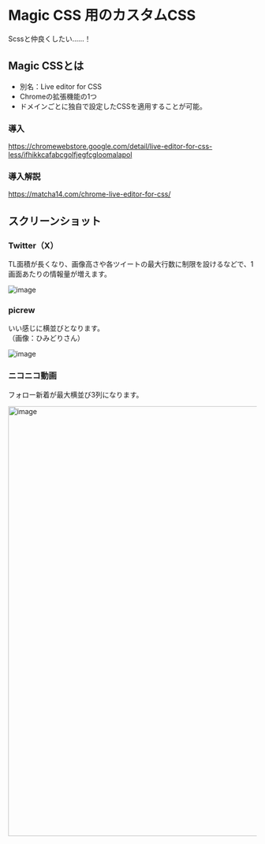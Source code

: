 # Magic CSS 用のカスタムCSS

Scssと仲良くしたい……！

## Magic CSSとは
- 別名：Live editor for CSS
- Chromeの拡張機能の1つ
- ドメインごとに独自で設定したCSSを適用することが可能。

### 導入

https://chromewebstore.google.com/detail/live-editor-for-css-less/ifhikkcafabcgolfjegfcgloomalapol

### 導入解説

https://matcha14.com/chrome-live-editor-for-css/

## スクリーンショット

### Twitter（X）

TL面積が長くなり、画像高さや各ツイートの最大行数に制限を設けるなどで、1画面あたりの情報量が増えます。

![image](https://github.com/Tsut-ps/magic-css/assets/73014392/e938450e-f2f1-45db-acb3-0f6e0c43d40a)

### picrew

いい感じに横並びとなります。  
（画像：ひみどりさん）

![image](https://github.com/Tsut-ps/magic-css/assets/73014392/0e645a7e-5312-4008-9aa3-9750ecf08f6d)

### ニコニコ動画

フォロー新着が最大横並び3列になります。

<img width="1942" height="872" alt="image" src="https://github.com/user-attachments/assets/aa6a608d-00fe-4b3a-9be5-1af5cd481300" />


